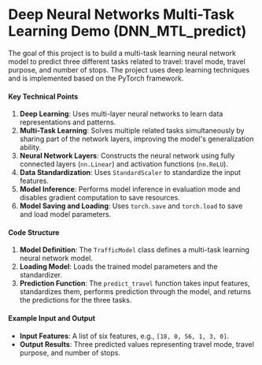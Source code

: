 # Deep Neural Networks Multi-Task Learning Demo (DNN_MTL_predict)

The goal of this project is to build a multi-task learning neural network model to predict three different tasks related to travel: travel mode, travel purpose, and number of stops. The project uses deep learning techniques and is implemented based on the PyTorch framework.

#### Key Technical Points

1. **Deep Learning**: Uses multi-layer neural networks to learn data representations and patterns.
2. **Multi-Task Learning**: Solves multiple related tasks simultaneously by sharing part of the network layers, improving the model's generalization ability.
3. **Neural Network Layers**: Constructs the neural network using fully connected layers (`nn.Linear`) and activation functions (`nn.ReLU`).
4. **Data Standardization**: Uses `StandardScaler` to standardize the input features.
5. **Model Inference**: Performs model inference in evaluation mode and disables gradient computation to save resources.
6. **Model Saving and Loading**: Uses `torch.save` and `torch.load` to save and load model parameters.

#### Code Structure

1. **Model Definition**: The `TrafficModel` class defines a multi-task learning neural network model.
2. **Loading Model**: Loads the trained model parameters and the standardizer.
3. **Prediction Function**: The `predict_travel` function takes input features, standardizes them, performs prediction through the model, and returns the predictions for the three tasks.

#### Example Input and Output

- **Input Features**: A list of six features, e.g., `[18, 0, 56, 1, 3, 0]`.
- **Output Results**: Three predicted values representing travel mode, travel purpose, and number of stops.
